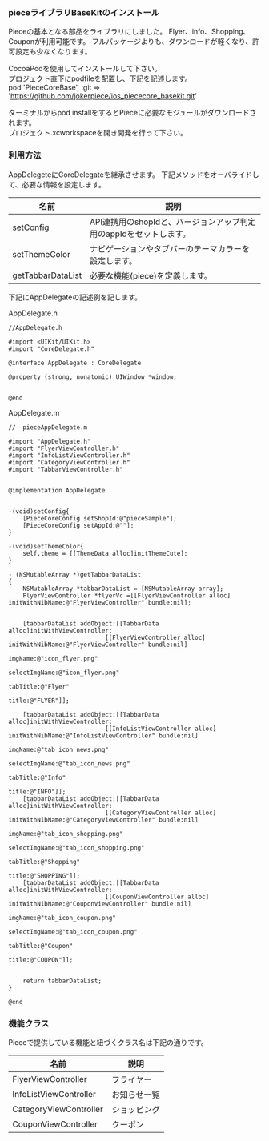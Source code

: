 ### pieceライブラリBaseKitのインストール

Pieceの基本となる部品をライブラリにしました。
Flyer、info、Shopping、Couponが利用可能です。
フルパッケージよりも、ダウンロードが軽くなり、許可設定も少なくなります。

CocoaPodを使用してインストールして下さい。  
プロジェクト直下にpodfileを配置し、下記を記述します。  
pod 'PieceCoreBase', :git => 'https://github.com/jokerpiece/ios_piececore_basekit.git'

ターミナルからpod installをするとPieceに必要なモジュールがダウンロードされます。  
プロジェクト.xcworkspaceを開き開発を行って下さい。

### 利用方法
AppDelegeteにCoreDelegateを継承させます。
下記メソッドをオーバライドして、必要な情報を設定します。

| 名前               | 説明                                                                           |
| ---                | ---                                                                            |
| setConfig |API連携用のshopIdと、バージョンアップ判定用のappIdをセットします。|
| setThemeColor　|ナビゲーションやタブバーのテーマカラーを設定します。|
| getTabbarDataList |必要な機能(piece)を定義します。|

下記にAppDelegateの記述例を記します。  

AppDelegate.h  

    //AppDelegate.h

    #import <UIKit/UIKit.h>
    #import "CoreDelegate.h"

    @interface AppDelegate : CoreDelegate

    @property (strong, nonatomic) UIWindow *window;


    @end


AppDelegate.m

    //  pieceAppDelegate.m

    #import "AppDelegate.h"
    #import "FlyerViewController.h"
    #import "InfoListViewController.h"
    #import "CategoryViewController.h"
    #import "TabbarViewController.h"


    @implementation AppDelegate


    -(void)setConfig{
        [PieceCoreConfig setShopId:@"pieceSample"];
        [PieceCoreConfig setAppId:@""];
    }

    -(void)setThemeColor{
        self.theme = [[ThemeData alloc]initThemeCute];
    }

    - (NSMutableArray *)getTabbarDataList
    {
        NSMutableArray *tabbarDataList = [NSMutableArray array];
        FlyerViewController *flyerVc =[[FlyerViewController alloc] initWithNibName:@"FlyerViewController" bundle:nil];
    
    
        [tabbarDataList addObject:[[TabbarData alloc]initWithViewController:
                               [[FlyerViewController alloc] initWithNibName:@"FlyerViewController" bundle:nil]
                                                                imgName:@"icon_flyer.png"
                                                          selectImgName:@"icon_flyer.png"
                                                               tabTitle:@"Flyer"
                                                                  title:@"FLYER"]];
    
        [tabbarDataList addObject:[[TabbarData alloc]initWithViewController:
                               [[InfoListViewController alloc] initWithNibName:@"InfoListViewController" bundle:nil]
                                                                imgName:@"tab_icon_news.png"
                                                          selectImgName:@"tab_icon_news.png"
                                                               tabTitle:@"Info"
                                                                  title:@"INFO"]];
        [tabbarDataList addObject:[[TabbarData alloc]initWithViewController:
                               [[CategoryViewController alloc] initWithNibName:@"CategoryViewController" bundle:nil]
                                                                imgName:@"tab_icon_shopping.png"
                                                          selectImgName:@"tab_icon_shopping.png"
                                                               tabTitle:@"Shopping"
                                                                  title:@"SHOPPING"]];
        [tabbarDataList addObject:[[TabbarData alloc]initWithViewController:
                               [[CouponViewController alloc] initWithNibName:@"CouponViewController" bundle:nil]
                                                                imgName:@"tab_icon_coupon.png"
                                                          selectImgName:@"tab_icon_coupon.png"
                                                               tabTitle:@"Coupon"
                                                                  title:@"COUPON"]];

    
        return tabbarDataList;
    }

    @end

### 機能クラス
Pieceで提供している機能と紐づくクラス名は下記の通りです。  

| 名前               | 説明                                                                           |
| ---                | ---                                                                            |
| FlyerViewController |フライヤー|
| InfoListViewController　|お知らせ一覧|
| CategoryViewController |ショッピング|
| CouponViewController|クーポン|
